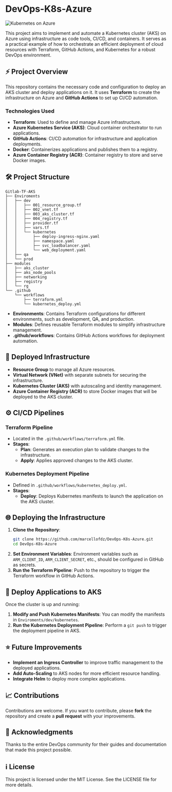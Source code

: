 # DevOps-K8s-Azure

![Kubernetes on Azure](https://miro.medium.com/max/2400/1*fTQmmk-7lQUUC41cSzmj_w.png)

This project aims to implement and automate a Kubernetes cluster (AKS) on Azure using infrastructure as code tools, CI/CD, and containers. It serves as a practical example of how to orchestrate an efficient deployment of cloud resources with Terraform, GitHub Actions, and Kubernetes for a robust DevOps environment.

## ⚡ Project Overview

This repository contains the necessary code and configuration to deploy an AKS cluster and deploy applications on it. It uses **Terraform** to create the infrastructure on Azure and **GitHub Actions** to set up CI/CD automation.

### Technologies Used

- **Terraform**: Used to define and manage Azure infrastructure.
- **Azure Kubernetes Service (AKS)**: Cloud container orchestrator to run applications.
- **GitHub Actions**: CI/CD automation for infrastructure and application deployments.
- **Docker**: Containerizes applications and publishes them to a registry.
- **Azure Container Registry (ACR)**: Container registry to store and serve Docker images.

## 🛠‍️ Project Structure

```
Gitlab-TF-AKS
├── Enviroments
│   ├── dev
│   │   ├── 001_resource_group.tf
│   │   ├── 002_vnet.tf
│   │   ├── 003_aks_cluster.tf
│   │   ├── 004_registry.tf
│   │   ├── provider.tf
│   │   ├── vars.tf
│   │   └── kubernetes
│   │       ├── deploy-ingress-nginx.yaml
│   │       ├── namespace.yaml
│   │       ├── svc_loadbalancer.yaml
│   │       └── web_deployment.yaml
│   ├── qa
│   └── prod
├── modules
│   ├── aks_cluster
│   ├── aks_node_pools
│   ├── networking
│   ├── registry
│   └── rg
└── .github
    └── workflows
        ├── terraform.yml
        └── kubernetes_deploy.yml
```

- **Environments**: Contains Terraform configurations for different environments, such as development, QA, and production.
- **Modules**: Defines reusable Terraform modules to simplify infrastructure management.
- **.github/workflows**: Contains GitHub Actions workflows for deployment automation.

## 🏦 Deployed Infrastructure

- **Resource Group** to manage all Azure resources.
- **Virtual Network (VNet)** with separate subnets for securing the infrastructure.
- **Kubernetes Cluster (AKS)** with autoscaling and identity management.
- **Azure Container Registry (ACR)** to store Docker images that will be deployed to the AKS cluster.

## ⚙️ CI/CD Pipelines

### Terraform Pipeline

- Located in the `.github/workflows/terraform.yml` file.
- **Stages**:
  - **Plan**: Generates an execution plan to validate changes to the infrastructure.
  - **Apply**: Applies approved changes to the AKS cluster.

### Kubernetes Deployment Pipeline

- Defined in `.github/workflows/kubernetes_deploy.yml`.
- **Stages**:
  - **Deploy**: Deploys Kubernetes manifests to launch the application on the AKS cluster.

## 🌐 Deploying the Infrastructure

1. **Clone the Repository**:
   ```bash
   git clone https://github.com/marcellofdz/DevOps-K8s-Azure.git
   cd DevOps-K8s-Azure
   ```
2. **Set Environment Variables**:
   Environment variables such as `ARM_CLIENT_ID`, `ARM_CLIENT_SECRET`, etc., should be configured in GitHub as secrets.
3. **Run the Terraform Pipeline**:
   Push to the repository to trigger the Terraform workflow in GitHub Actions.

## 🚀 Deploy Applications to AKS

Once the cluster is up and running:
1. **Modify and Push Kubernetes Manifests**:
   You can modify the manifests in `Enviroments/dev/kubernetes`.
2. **Run the Kubernetes Deployment Pipeline**:
   Perform a `git push` to trigger the deployment pipeline in AKS.

## ⭐ Future Improvements

- **Implement an Ingress Controller** to improve traffic management to the deployed applications.
- **Add Auto-Scaling** to AKS nodes for more efficient resource handling.
- **Integrate Helm** to deploy more complex applications.

## 📈 Contributions

Contributions are welcome. If you want to contribute, please **fork** the repository and create a **pull request** with your improvements.

## 🌟 Acknowledgments

Thanks to the entire DevOps community for their guides and documentation that made this project possible.

## ℹ️ License

This project is licensed under the MIT License. See the LICENSE file for more details.

